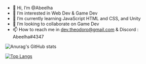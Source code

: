 - 👋 Hi, I’m @Abeelha
- 👀 I’m interested in Web Dev & Game Dev
- 🌱 I’m currently learning JavaScript HTML and CSS, and Unity
- 💞️ I’m looking to collaborate on Game Dev
- 📫 How to reach me in dev.theodoro@gmail.com  &  Discord : Abeelha#4347

<!---
Abeelha/Abeelha is a ✨ special ✨ repository because its `README.md` (this file) appears on your GitHub profile.
You can click the Preview link to take a look at your changes.
--->
![Anurag's GitHub stats](https://github-readme-stats.vercel.app/api?username=Abeelha&show_icons=true&theme=vision-friendly-dark)

[![Top Langs](https://github-readme-stats.vercel.app/api/top-langs/?username=Abeelha&theme=vision-friendly-dark)](https://github.com/anuraghazra/github-readme-stats)



